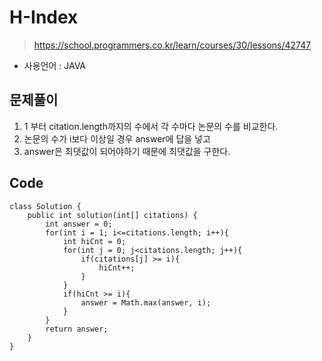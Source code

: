 # H-Index
> https://school.programmers.co.kr/learn/courses/30/lessons/42747
- 사용언어 : JAVA

## 문제풀이
1. 1 부터 citation.length까지의 수에서 각 수마다 논문의 수를 비교한다.
2. 논문의 수가 i보다 이상일 경우 answer에 답을 넣고
3. answer은 최댓값이 되어야하기 때문에 최댓값을 구한다.

## Code
```
class Solution {
    public int solution(int[] citations) {
        int answer = 0;
        for(int i = 1; i<=citations.length; i++){
            int hiCnt = 0;
            for(int j = 0; j<citations.length; j++){
                if(citations[j] >= i){
                    hiCnt++;
                }
            }
            if(hiCnt >= i){
                answer = Math.max(answer, i);
            }
        }
        return answer;
    }
}
```

